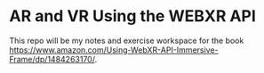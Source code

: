 # AR and VR Using the WEBXR API #

This repo will be my notes and exercise workspace for the book https://www.amazon.com/Using-WebXR-API-Immersive-Frame/dp/1484263170/.